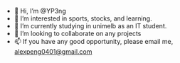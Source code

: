 - 👋 Hi, I’m @YP3ng
- 👀 I’m interested in sports, stocks, and learning.
- 🌱 I’m currently studying in unimelb as an IT student.
- 💞️ I’m looking to collaborate on any projects
- 📫 If you have any good opportunity, please email me, alexpeng0401@gmail.com

<!---
YP3ng/YP3ng is a ✨ special ✨ repository because its `README.md` (this file) appears on your GitHub profile.
You can click the Preview link to take a look at your changes.
--->
